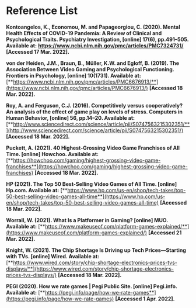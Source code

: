 # Reference List

**Kontoangelos, K., Economou, M. and Papageorgiou, C. (2020). Mental Health Effects of COVID-19 Pandemia: A Review of Clinical and Psychological Traits. Psychiatry Investigation, \[online] 17(6), pp.491–505. Available at:** [**https://www.ncbi.nlm.nih.gov/pmc/articles/PMC7324731/** ](https://www.ncbi.nlm.nih.gov/pmc/articles/PMC7324731/)**\[Accessed 17 Mar. 2022].**

**von der Heiden, J.M., Braun, B., Müller, K.W. and Egloff, B. (2019). The Association Between Video Gaming and Psychological Functioning. Frontiers in Psychology, \[online] 10(1731). Available at:** [**https://www.ncbi.nlm.nih.gov/pmc/articles/PMC6676913/**](https://www.ncbi.nlm.nih.gov/pmc/articles/PMC6676913/) **\[Accessed 18 Mar. 2022].**

**Roy, A. and Ferguson, C.J. (2016). Competitively versus cooperatively? An analysis of the effect of game play on levels of stress. Computers in Human Behavior, \[online] 56, pp.14–20. Available at:** [**http://www.sciencedirect.com/science/article/pii/S0747563215302351/**](http://www.sciencedirect.com/science/article/pii/S0747563215302351/) **\[Accessed 18 Mar. 2022].**

**Puckett, A. (2021). 40 Highest-Grossing Video Game Franchises of All Time. \[online] Howchoo. Available at:** [**https://howchoo.com/gaming/highest-grossing-video-game-franchises**](https://howchoo.com/gaming/highest-grossing-video-game-franchises) **\[Accessed 18 Mar. 2022].**

**HP (2021). The Top 50 Best-Selling Video Games of All Time. \[online] Hp.com. Available at:** [**https://www.hp.com/us-en/shop/tech-takes/top-50-best-selling-video-games-all-time**](https://www.hp.com/us-en/shop/tech-takes/top-50-best-selling-video-games-all-time) **\[Accessed 18 Mar. 2022].**

**Worrall, W. (2021). What Is a Platformer in Gaming? \[online] MUO. Available at:** [**https://www.makeuseof.com/platform-games-explained/**](https://www.makeuseof.com/platform-games-explained/) **\[Accessed 21 Mar. 2022].**

**Knight, W. (2021). The Chip Shortage Is Driving up Tech Prices—Starting with TVs. \[online] Wired. Available at:** [**https://www.wired.com/story/chip-shortage-electronics-prices-tvs-displays/**](https://www.wired.com/story/chip-shortage-electronics-prices-tvs-displays/) **\[Accessed 18 Mar. 2022].**

**PEGI (2020). How we rate games | Pegi Public Site. \[online] Pegi.info. Available at:** [**https://pegi.info/page/how-we-rate-games**](https://pegi.info/page/how-we-rate-games) **\[Accessed 1 Apr. 2022].**
